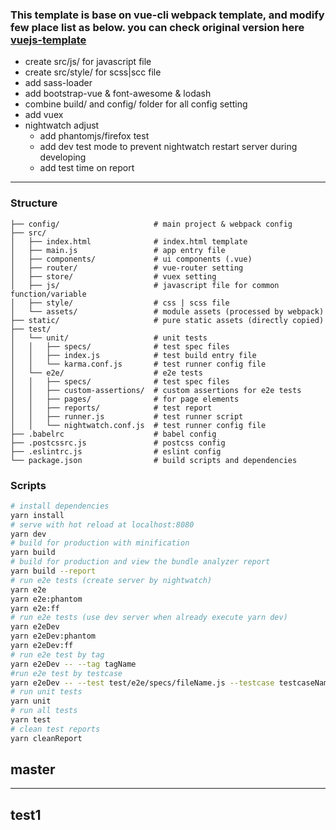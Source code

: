 ### This template is base on vue-cli webpack template, and modify few place list as below. you can check original version here [vuejs-template](http://vuejs-templates.github.io/webpack/)
- create src/js/ for javascript file
- create src/style/ for scss|scc file
- add sass-loader
- add bootstrap-vue & font-awesome & lodash 
- combine build/ and config/ folder for all config setting
- add vuex
- nightwatch adjust
    - add phantomjs/firefox test
    - add dev test mode to prevent nightwatch restart server during developing
    - add test time on report
---

### Structure
```
├── config/                     # main project & webpack config
├── src/
│   ├── index.html              # index.html template
│   ├── main.js                 # app entry file
│   ├── components/             # ui components (.vue)
│   ├── router/                 # vue-router setting
│   ├── store/                  # vuex setting
│   ├── js/                     # javascript file for common function/variable
│   ├── style/                  # css | scss file
│   └── assets/                 # module assets (processed by webpack)
├── static/                     # pure static assets (directly copied)
├── test/
│   └── unit/                   # unit tests
│   │   ├── specs/              # test spec files
│   │   ├── index.js            # test build entry file
│   │   └── karma.conf.js       # test runner config file
│   └── e2e/                    # e2e tests
│   │   ├── specs/              # test spec files
│   │   ├── custom-assertions/  # custom assertions for e2e tests
│   │   ├── pages/              # for page elements
│   │   ├── reports/            # test report
│   │   ├── runner.js           # test runner script
│   │   └── nightwatch.conf.js  # test runner config file
├── .babelrc                    # babel config
├── .postcssrc.js               # postcss config
├── .eslintrc.js                # eslint config
└── package.json                # build scripts and dependencies
```

### Scripts
``` bash
# install dependencies
yarn install
# serve with hot reload at localhost:8080
yarn dev
# build for production with minification
yarn build
# build for production and view the bundle analyzer report
yarn build --report
# run e2e tests (create server by nightwatch)
yarn e2e
yarn e2e:phantom
yarn e2e:ff
# run e2e tests (use dev server when already execute yarn dev)
yarn e2eDev
yarn e2eDev:phantom
yarn e2eDev:ff
# run e2e test by tag
yarn e2eDev -- --tag tagName
#run e2e test by testcase
yarn e2eDev -- --test test/e2e/specs/fileName.js --testcase testcaseName
# run unit tests
yarn unit
# run all tests
yarn test
# clean test reports
yarn cleanReport
```


## master
---
## test1
